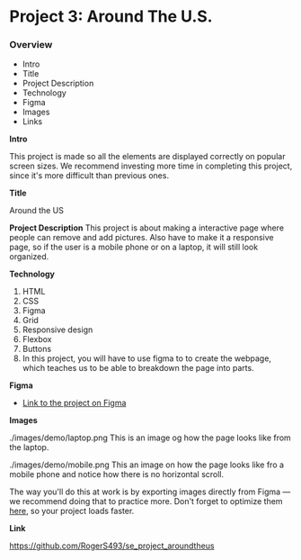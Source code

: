# Project 3: Around The U.S.

### Overview

- Intro
- Title
- Project Description
- Technology
- Figma
- Images
- Links

**Intro**

This project is made so all the elements are displayed correctly on popular screen sizes. We recommend investing more time in completing this project, since it's more difficult than previous ones.

**Title**

Around the US

**Project Description**
This project is about making a interactive page where people can remove and add pictures. Also have to make it a responsive page, so if the user is a mobile phone or on a laptop, it will still look organized.

**Technology**

1. HTML
2. CSS
3. Figma
4. Grid
5. Responsive design
6. Flexbox
7. Buttons
8. In this project, you will have to use figma to to create the webpage, which teaches us to be able to breakdown the page into parts.

**Figma**

- [Link to the project on Figma](https://www.figma.com/file/ii4xxsJ0ghevUOcssTlHZv/Sprint-3%3A-Around-the-US?node-id=0%3A1)

**Images**

./images/demo/laptop.png
This is an image og how the page looks like from the laptop.

./images/demo/mobile.png
This an image on how the page looks like fro a mobile phone and notice how there is no horizontal scroll.

The way you'll do this at work is by exporting images directly from Figma — we recommend doing that to practice more. Don't forget to optimize them [here](https://tinypng.com/), so your project loads faster.

**Link**

https://github.com/RogerS493/se_project_aroundtheus
